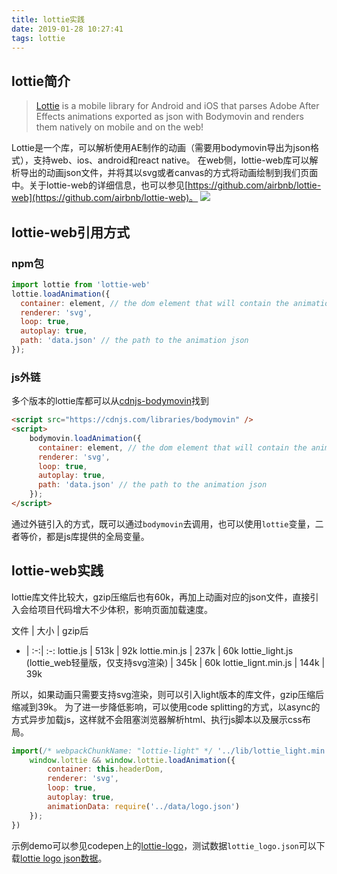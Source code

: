 ```yaml
---
title: lottie实践
date: 2019-01-28 10:27:41
tags: lottie
---
```


## lottie简介
> [Lottie](http://airbnb.io/lottie/) is a mobile library for Android and iOS that parses Adobe After Effects animations exported as json with Bodymovin and renders them natively on mobile and on the web!

Lottie是一个库，可以解析使用AE制作的动画（需要用bodymovin导出为json格式），支持web、ios、android和react native。
在web侧，lottie-web库可以解析导出的动画json文件，并将其以svg或者canvas的方式将动画绘制到我们页面中。关于lottie-web的详细信息，也可以参见[https://github.com/airbnb/lottie-web](https://github.com/airbnb/lottie-web)。
<img src="http://imweb-io-1251594266.file.myqcloud.com/FvWDhZoyPK5wVQecu5qFYEDdGuJe"/>

## lottie-web引用方式
### npm包
``` js
import lottie from 'lottie-web'
lottie.loadAnimation({
  container: element, // the dom element that will contain the animation
  renderer: 'svg',
  loop: true,
  autoplay: true,
  path: 'data.json' // the path to the animation json
});
```
### js外链
多个版本的lottie库都可以从[cdnjs-bodymovin](https://cdnjs.com/libraries/bodymovin)找到
``` html
<script src="https://cdnjs.com/libraries/bodymovin" />
<script>
    bodymovin.loadAnimation({
      container: element, // the dom element that will contain the animation
      renderer: 'svg',
      loop: true,
      autoplay: true,
      path: 'data.json' // the path to the animation json
    });
</script>
```
通过外链引入的方式，既可以通过`bodymovin`去调用，也可以使用`lottie`变量，二者等价，都是js库提供的全局变量。

## lottie-web实践
lottie库文件比较大，gzip压缩后也有60k，再加上动画对应的json文件，直接引入会给项目代码增大不少体积，影响页面加载速度。

文件 | 大小 | gzip后
- | :-:| :-:
lottie.js | 513k  |  92k
lottie.min.js | 237k  |  60k
lottie_light.js (lottie_web轻量版，仅支持svg渲染)  |  345k  |  60k
lottie_lignt.min.js | 144k  |  39k

所以，如果动画只需要支持svg渲染，则可以引入light版本的库文件，gzip压缩后缩减到39k。
为了进一步降低影响，可以使用code splitting的方式，以async的方式异步加载js，这样就不会阻塞浏览器解析html、执行js脚本以及展示css布局。
``` js
import(/* webpackChunkName: "lottie-light" */ '../lib/lottie_light.min.js').then(() => {
    window.lottie && window.lottie.loadAnimation({
        container: this.headerDom,
        renderer: 'svg',
        loop: true,
        autoplay: true,
        animationData: require('../data/logo.json')
    });
})
```
示例demo可以参见codepen上的[lottie-logo](https://codepen.io/sherrywu0917/pen/XPNavE)，测试数据`lottie_logo.json`可以下载[lottie logo json数据](https://raw.githubusercontent.com/splitinfinities/lottie-wc/master/src/assets/lottie_logo.json)。
